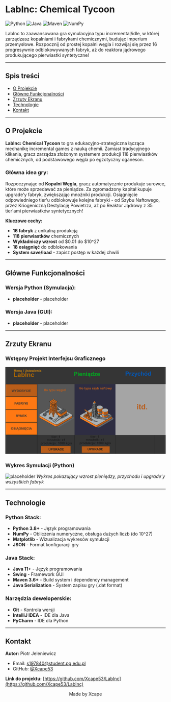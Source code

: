 # LabInc: Chemical Tycoon

![Python](https://img.shields.io/badge/Python-3776AB?style=for-the-badge&logo=python&logoColor=white)
![Java](https://img.shields.io/badge/Java-ED8B00?style=for-the-badge&logo=openjdk&logoColor=white)
![Maven](https://img.shields.io/badge/Maven-C71A36?style=for-the-badge&logo=apache-maven&logoColor=white)
![NumPy](https://img.shields.io/badge/NumPy-013243?style=for-the-badge&logo=numpy&logoColor=white)

LabInc to zaawansowana gra symulacyjna typu incremental/idle, w której zarządzasz kopalniami i fabrykami chemicznymi, budując imperium przemysłowe. Rozpocznij od prostej kopalni węgla i rozwijaj się przez 16 progresywnie odblokowywanych fabryk, aż do reaktora jądrowego produkującego pierwiastki syntetyczne!

---

## Spis treści

* [O Projekcie](#o-projekcie)
* [Główne Funkcjonalności](#główne-funkcjonalności)
* [Zrzuty Ekranu](#zrzuty-ekranu)
* [Technologie](#technologie)
* [Kontakt](#kontakt)

---

## O Projekcie

**LabInc: Chemical Tycoon** to gra edukacyjno-strategiczna łącząca mechanikę incremental games z nauką chemii. Zamiast tradycyjnego klikania, gracz zarządza złożonym systemem produkcji 118 pierwiastków chemicznych, od podstawowego węgla po egzotyczny oganeson.

### Główna idea gry:

Rozpoczynając od **Kopalni Węgla**, gracz automatycznie produkuje surowce, które może sprzedawać za pieniądze. Za zgromadzony kapitał kupuje upgrade'y fabryk, zwiększając mnożniki produkcji. Osiągnięcie odpowiedniego tier'u odblokowuje kolejne fabryki - od Szybu Naftowego, przez Kriogeniczną Destylację Powietrza, aż po Reaktor Jądrowy z 35 tier'ami pierwiastków syntetycznych!

**Kluczowe cechy:**
- **16 fabryk** z unikalną produkcją
- **118 pierwiastków** chemicznych
- **Wykładniczy wzrost** od $0.01 do $10^27
- **18 osiągnięć** do odblokowania
- **System save/load** - zapisz postęp w każdej chwili

---

## Główne Funkcjonalności

### Wersja Python (Symulacja):
- **placeholder** - placeholder

### Wersja Java (GUI):
- **placeholder** - placeholder

---

## Zrzuty Ekranu

### Wstępny Projekt Interfejsu Graficznego
![wydobycie_podglad](docs/wydobycie_podglad.png)

### Wykres Symulacji (Python)
![placeholder](placeholder.png)
*Wykres pokazujący wzrost pieniędzy, przychodu i upgrade'y wszystkich fabryk*

---

## Technologie

### Python Stack:
- **Python 3.8+** - Język programowania
- **NumPy** - Obliczenia numeryczne, obsługa dużych liczb (do 10^27)
- **Matplotlib** - Wizualizacja wykresów symulacji
- **JSON** - Format konfiguracji gry

### Java Stack:
- **Java 11+** - Język programowania
- **Swing** - Framework GUI
- **Maven 3.6+** - Build system i dependency management
- **Java Serialization** - System zapisu gry (.dat format)

### Narzędzia deweloperskie:
- **Git** - Kontrola wersji
- **IntelliJ IDEA** - IDE dla Java
- **PyCharm** - IDE dla Python

---

## Kontakt

**Autor:** Piotr Jeleniewicz

- Email: s197840@student.pg.edu.pl
- GitHub: [@Xcape53](https://github.com/Xcape53)

**Link do projektu:** [https://github.com/Xcape53/LabInc](https://github.com/Xcape53/LabInc)


<div align="center">

Made by Xcape

</div>
